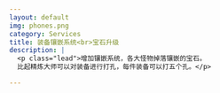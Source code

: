 ```yaml
---
layout: default
img: phones.png
category: Services
title: 装备镶嵌系统<br>宝石升级
description: |
  <p class="lead">增加镶嵌系统，各大怪物掉落镶嵌的宝石。
  比起精炼大师可以对装备进行打孔，每件装备可以打五个孔。</p>

---
```

